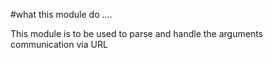 #what this module do ....

This module is to be used to parse and handle the arguments communication via URL
